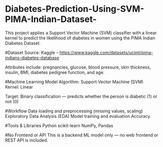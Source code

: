 # Diabetes-Prediction-Using-SVM-PIMA-Indian-Dataset-
This project applies a Support Vector Machine (SVM) classifier with a linear kernel to predict the likelihood of diabetes in women using the PIMA Indian Diabetes Dataset.

#Dataset
Source: Kaggle – https://www.kaggle.com/datasets/uciml/pima-indians-diabetes-database

Attributes include: pregnancies, glucose, blood pressure, skin thickness, insulin, BMI, diabetes pedigree function, and age.

#Machine Learning Model
Algorithm: Support Vector Machine (SVM)
Kernel: Linear

Target: Binary classification — predicts whether the person is diabetic (1) or not (0)

#Workflow
Data loading and preprocessing (missing values, scaling)
Exploratory Data Analysis (EDA)
Model training and evaluation
Accuracy 

#Tools & Libraries
Python
scikit-learn
NumPy, Pandas


#No Frontend or API
This is a backend ML model only — no web frontend or REST API is included.
